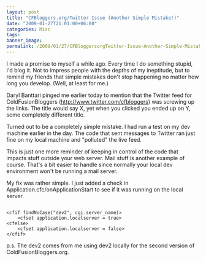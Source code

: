 ```yaml
---
layout: post
title: "CFBloggers.org/Twitter Issue (Another Simple Mistake!)"
date: "2009-01-27T21:01:00+06:00"
categories: Misc 
tags: 
banner_image: 
permalink: /2009/01/27/CFBloggersorgTwitter-Issue-Another-Simple-Mistake
---
```


I made a promise to myself a while ago. Every time I do something stupid, I'd blog it. Not to impress people with the depths of my ineptitude, but to remind my friends that simple mistakes don't stop happening no matter how long you develop. (Well, at least for me.)

Daryl Banttari pinged me earlier today to mention that the Twitter feed for ColdFusionBloggers (<a href="http://www.twitter.com/cfbloggers">http://www.twitter.com/cfbloggers</a>) was screwing up the links. The title would say X, yet when you clicked you ended up on Y, some completely different title. 

Turned out to be a completely simple mistake. I had run a test on my dev machine earlier in the day. The code that sent messages to Twitter ran just fine on my local machine and "polluted" the live feed.

This is just one more reminder of keeping in control of the code that impacts stuff outside your web server. Mail stuff is another example of course. That's a bit easier to handle since normally your local dev environment won't be running a mail server. 

My fix was rather simple. I just added a check in Application.cfc/onApplicationStart to see if it was running on the local server. 

<code>
&lt;cfif findNoCase("dev2", cgi.server_name)&gt;
	&lt;cfset application.localserver = true&gt;
&lt;cfelse&gt;
	&lt;cfset application.localserver = false&gt;
&lt;/cfif&gt;
</code>

p.s. The dev2 comes from me using dev2 locally for the second version of ColdFusionBloggers.org.